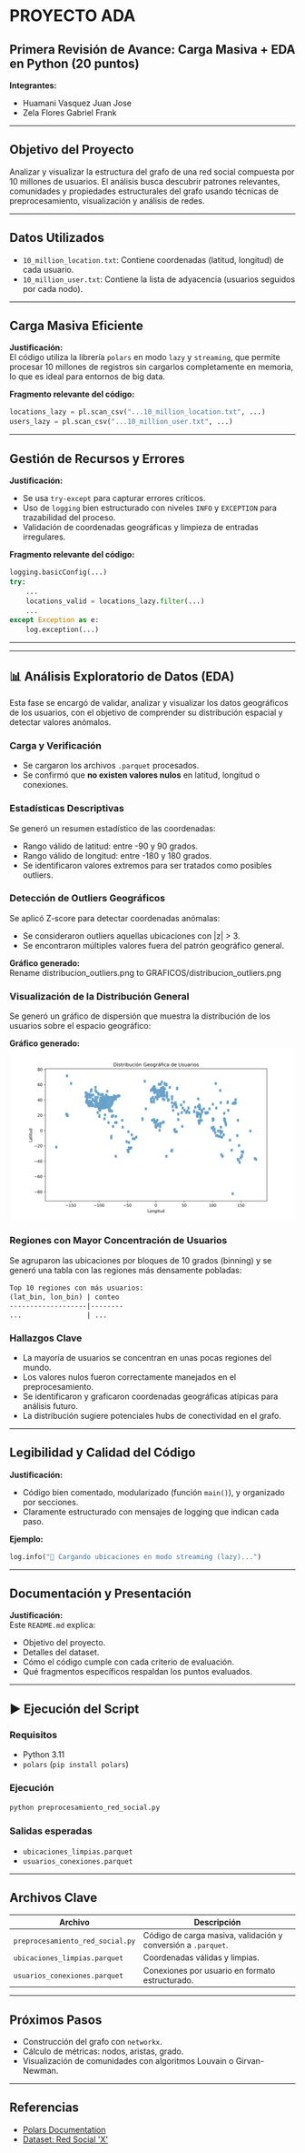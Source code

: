 # PROYECTO ADA  
## Primera Revisión de Avance: Carga Masiva + EDA en Python (20 puntos)

**Integrantes:**  
- Huamani Vasquez Juan Jose  
- Zela Flores Gabriel Frank  

---

##  Objetivo del Proyecto

Analizar y visualizar la estructura del grafo de una red social compuesta por 10 millones de usuarios. El análisis busca descubrir patrones relevantes, comunidades y propiedades estructurales del grafo usando técnicas de preprocesamiento, visualización y análisis de redes.

---

##  Datos Utilizados

- `10_million_location.txt`: Contiene coordenadas (latitud, longitud) de cada usuario.
- `10_million_user.txt`: Contiene la lista de adyacencia (usuarios seguidos por cada nodo).

---

## Carga Masiva Eficiente

**Justificación:**  
El código utiliza la librería `polars` en modo `lazy` y `streaming`, que permite procesar 10 millones de registros sin cargarlos completamente en memoria, lo que es ideal para entornos de big data.

**Fragmento relevante del código:**
```python
locations_lazy = pl.scan_csv("...10_million_location.txt", ...)
users_lazy = pl.scan_csv("...10_million_user.txt", ...)
```

---

## Gestión de Recursos y Errores

**Justificación:**  
- Se usa `try-except` para capturar errores críticos.
- Uso de `logging` bien estructurado con niveles `INFO` y `EXCEPTION` para trazabilidad del proceso.
- Validación de coordenadas geográficas y limpieza de entradas irregulares.

**Fragmento relevante del código:**
```python
logging.basicConfig(...)  
try:
    ...
    locations_valid = locations_lazy.filter(...)
    ...
except Exception as e:
    log.exception(...)
```

---

---

## 📊 Análisis Exploratorio de Datos (EDA)

Esta fase se encargó de validar, analizar y visualizar los datos geográficos de los usuarios, con el objetivo de comprender su distribución espacial y detectar valores anómalos.

### Carga y Verificación
- Se cargaron los archivos `.parquet` procesados.
- Se confirmó que **no existen valores nulos** en latitud, longitud o conexiones.

### Estadísticas Descriptivas
Se generó un resumen estadístico de las coordenadas:

- Rango válido de latitud: entre -90 y 90 grados.
- Rango válido de longitud: entre -180 y 180 grados.
- Se identificaron valores extremos para ser tratados como posibles outliers.

### Detección de Outliers Geográficos
Se aplicó Z-score para detectar coordenadas anómalas:

- Se consideraron outliers aquellas ubicaciones con |z| > 3.
- Se encontraron múltiples valores fuera del patrón geográfico general.

**Gráfico generado:**  
Rename distribucion_outliers.png to GRAFICOS/distribucion_outliers.png

### Visualización de la Distribución General
Se generó un gráfico de dispersión que muestra la distribución de los usuarios sobre el espacio geográfico:

**Gráfico generado:**  
![Distribución Geográfica](GRAFICOS/distribucion_geografica.png)

### Regiones con Mayor Concentración de Usuarios
Se agruparon las ubicaciones por bloques de 10 grados (binning) y se generó una tabla con las regiones más densamente pobladas:

```text
Top 10 regiones con más usuarios:
(lat_bin, lon_bin) | conteo
-------------------|--------
...                | ...
```

### Hallazgos Clave
- La mayoría de usuarios se concentran en unas pocas regiones del mundo.
- Los valores nulos fueron correctamente manejados en el preprocesamiento.
- Se identificaron y graficaron coordenadas geográficas atípicas para análisis futuro.
- La distribución sugiere potenciales hubs de conectividad en el grafo.

---


## Legibilidad y Calidad del Código

**Justificación:**  
- Código bien comentado, modularizado (función `main()`), y organizado por secciones.
- Claramente estructurado con mensajes de logging que indican cada paso.

**Ejemplo:**
```python
log.info("📍 Cargando ubicaciones en modo streaming (lazy)...")
```

---

## Documentación y Presentación

**Justificación:**  
Este `README.md` explica:
- Objetivo del proyecto.
- Detalles del dataset.
- Cómo el código cumple con cada criterio de evaluación.
- Qué fragmentos específicos respaldan los puntos evaluados.

---

## ▶ Ejecución del Script

### Requisitos
- Python 3.11
- `polars` (`pip install polars`)

### Ejecución
```bash
python preprocesamiento_red_social.py
```

### Salidas esperadas
- `ubicaciones_limpias.parquet`
- `usuarios_conexiones.parquet`

---

##  Archivos Clave

| Archivo | Descripción |
|--------|-------------|
| `preprocesamiento_red_social.py` | Código de carga masiva, validación y conversión a `.parquet`. |
| `ubicaciones_limpias.parquet` | Coordenadas válidas y limpias. |
| `usuarios_conexiones.parquet` | Conexiones por usuario en formato estructurado. |

---

##  Próximos Pasos
- Construcción del grafo con `networkx`.
- Cálculo de métricas: nodos, aristas, grado.
- Visualización de comunidades con algoritmos Louvain o Girvan-Newman.

---

##  Referencias

- [Polars Documentation](https://pola-rs.github.io/polars/)
- [Dataset: Red Social 'X'](https://drive.google.com/drive/folders/1XvzgZ3NKo3EruGOHDirM6bQwfc8fejpl?usp=sharing)
